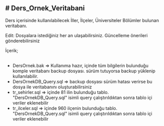<h2># Ders_Ornek_Veritabani</h2>
<p>Ders içerisinde kullanılabilecek İller, İlçeler, Üniversiteler Bölümler bulunan veritabanı.</p>
<p>Edit: Dosyalara istediğiniz her an ulaşabilirsiniz. Güncelleme önerileri gönderebilirsiniz</p>
İçerik;<br/><br/>
<ul>
        <li>DersOrnek.bak => Kullanıma hazır, içinde tüm bilgilerin bulunduğu komple veritabanı backup dosyası. sürüm tutuyorsa backup yüklenip kullanılabilir.
</li>
        <li>DersOrnekDB_Query.sql => backup dosyası sürüm hatası verirse bu dosya ile veritabanını oluşturabilirsiniz</li>
        <li>tr_sehirler.sql => içinde 81 ilin bulunduğu tablo. "DersOrnekDB_Query.sql" isimli query çalıştırıldıktan sonra tablo içi veriler eklenebilir</li>
        <li>tr_ilceler.sql => içinde 960 ilçenin bulunduğu tablo. "DersOrnekDB_Query.sql" isimli query çalıştırıldıktan sonra tablo içi veriler eklenebilir</li>
</ul>
